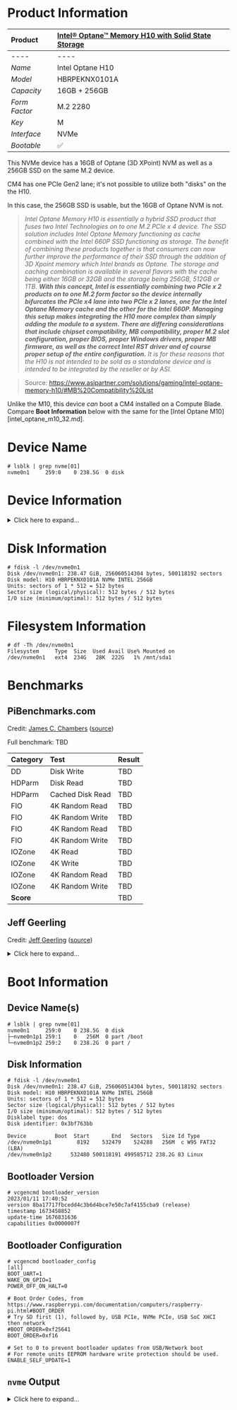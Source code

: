 # Product Information

| Product | [Intel® Optane™ Memory H10 with Solid State Storage](https://ark.intel.com/content/www/us/en/ark/products/189614/intel-optane-memory-h10-with-solid-state-storage-intel-optane-memory-16gb-intel-qlc-3d-nand-ssd-256gb-m-2-80mm-pcie-3-0.html) |
|:-|:-|
|----|----|
| *Name* | Intel Optane H10 |
| *Model* | HBRPEKNX0101A |
| *Capacity* | 16GB + 256GB |
| *Form Factor* | M.2 2280 |
| *Key* | M |
| *Interface* | NVMe |
| *Bootable* | :white_check_mark: |

This NVMe device has a 16GB of Optane (3D XPoint) NVM as well as a 256GB SSD on the same M.2 device. 

CM4 has one PCIe Gen2 lane; it's not possible to utilize both "disks" on the the H10. 

In this case, the 256GB SSD is usable, but the 16GB of Optane NVM is not.

> *Intel Optane Memory H10 is essentially a hybrid SSD product that fuses two Intel Technologies on to one M.2 PCIe x 4 device. The SSD solution includes Intel Optane Memory functioning as cache combined with the Intel 660P SSD functioning as storage. The benefit of combining these products together is that consumers can now further improve the performance of their SSD through the addition of 3D Xpoint memory which Intel brands as Optane. The storage and caching combination is available in several flavors with the cache being either 16GB or 32GB and the storage being 256GB, 512GB or 1TB. **With this concept, Intel is essentially combining two PCIe x 2 products on to one M.2 form factor so the device internally bifurcates the PCIe x4 lane into two PCIe x 2 lanes, one for the Intel Optane Memory cache and the other for the Intel 660P. Managing this setup makes integrating the H10 more complex than simply adding the module to a system. There are differing considerations that include chipset compatibility, MB compatibility, proper M.2 slot configuration, proper BIOS, proper Windows drivers, proper MB firmware, as well as the correct Intel RST driver and of course proper setup of the entire configuration.** It is for these reasons that the H10 is not intended to be sold as a standalone device and is intended to be integrated by the reseller or by ASI.*

> Source: https://www.asipartner.com/solutions/gaming/intel-optane-memory-h10/#MB%20Compatibility%20List

Unlike the M10, this device *can* boot a CM4 installed on a Compute Blade. Compare **Boot Information** below with the same for the [Intel Optane M10][intel_optane_m10_32.md].

# Device Name

```
# lsblk | grep nvme[01]
nvme0n1     259:0    0 238.5G  0 disk 
```

# Device Information

<details>
  <summary>Click here to expand...</summary>
  
  ```
  # lspci -vvv -s 01:00.0
  01:00.0 Non-Volatile memory controller: Intel Corporation Device 0975 (rev 03) (prog-if 02 [NVM Express])
    Subsystem: Intel Corporation Device 8410
    Control: I/O- Mem+ BusMaster+ SpecCycle- MemWINV- VGASnoop- ParErr- Stepping- SERR- FastB2B- DisINTx+
    Status: Cap+ 66MHz- UDF- FastB2B- ParErr- DEVSEL=fast >TAbort- <TAbort- <MAbort- >SERR- <PERR- INTx-
    Latency: 0
    Interrupt: pin A routed to IRQ 63
    Region 0: Memory at 600000000 (64-bit, non-prefetchable) [size=16K]
    Capabilities: [40] Power Management version 3
      Flags: PMEClk- DSI- D1- D2- AuxCurrent=0mA PME(D0-,D1-,D2-,D3hot-,D3cold-)
      Status: D0 NoSoftRst- PME-Enable- DSel=0 DScale=0 PME-
    Capabilities: [50] MSI: Enable- Count=1/8 Maskable+ 64bit+
      Address: 0000000000000000  Data: 0000
      Masking: 00000000  Pending: 00000000
    Capabilities: [70] Express (v2) Endpoint, MSI 00
      DevCap:	MaxPayload 128 bytes, PhantFunc 0, Latency L0s unlimited, L1 unlimited
        ExtTag- AttnBtn- AttnInd- PwrInd- RBE+ FLReset+ SlotPowerLimit 0.000W
      DevCtl:	CorrErr- NonFatalErr- FatalErr- UnsupReq-
        RlxdOrd+ ExtTag- PhantFunc- AuxPwr- NoSnoop- FLReset-
        MaxPayload 128 bytes, MaxReadReq 512 bytes
      DevSta:	CorrErr+ NonFatalErr- FatalErr- UnsupReq- AuxPwr+ TransPend-
      LnkCap:	Port #0, Speed 8GT/s, Width x2, ASPM L1, Exit Latency L1 <8us
        ClockPM+ Surprise- LLActRep- BwNot- ASPMOptComp+
      LnkCtl:	ASPM Disabled; RCB 64 bytes, Disabled- CommClk+
        ExtSynch- ClockPM- AutWidDis- BWInt- AutBWInt-
      LnkSta:	Speed 5GT/s (downgraded), Width x1 (downgraded)
        TrErr- Train- SlotClk+ DLActive- BWMgmt- ABWMgmt-
      DevCap2: Completion Timeout: Range ABCD, TimeoutDis+ NROPrPrP- LTR+
        10BitTagComp- 10BitTagReq- OBFF Not Supported, ExtFmt- EETLPPrefix-
        EmergencyPowerReduction Not Supported, EmergencyPowerReductionInit-
        FRS- TPHComp- ExtTPHComp-
        AtomicOpsCap: 32bit- 64bit- 128bitCAS-
      DevCtl2: Completion Timeout: 50us to 50ms, TimeoutDis- LTR+ OBFF Disabled,
        AtomicOpsCtl: ReqEn-
      LnkCap2: Supported Link Speeds: 2.5-8GT/s, Crosslink- Retimer- 2Retimers- DRS-
      LnkCtl2: Target Link Speed: 8GT/s, EnterCompliance- SpeedDis-
        Transmit Margin: Normal Operating Range, EnterModifiedCompliance- ComplianceSOS-
        Compliance De-emphasis: -6dB
      LnkSta2: Current De-emphasis Level: -3.5dB, EqualizationComplete- EqualizationPhase1-
        EqualizationPhase2- EqualizationPhase3- LinkEqualizationRequest-
        Retimer- 2Retimers- CrosslinkRes: unsupported
    Capabilities: [b0] MSI-X: Enable+ Count=16 Masked-
      Vector table: BAR=0 offset=00002000
      PBA: BAR=0 offset=00002100
    Capabilities: [100 v2] Advanced Error Reporting
      UESta:	DLP- SDES- TLP- FCP- CmpltTO- CmpltAbrt- UnxCmplt- RxOF- MalfTLP- ECRC- UnsupReq- ACSViol-
      UEMsk:	DLP- SDES- TLP- FCP- CmpltTO- CmpltAbrt- UnxCmplt- RxOF- MalfTLP- ECRC- UnsupReq- ACSViol-
      UESvrt:	DLP+ SDES+ TLP- FCP+ CmpltTO- CmpltAbrt- UnxCmplt- RxOF+ MalfTLP+ ECRC- UnsupReq- ACSViol-
      CESta:	RxErr- BadTLP- BadDLLP- Rollover- Timeout+ AdvNonFatalErr-
      CEMsk:	RxErr- BadTLP- BadDLLP- Rollover- Timeout- AdvNonFatalErr+
      AERCap:	First Error Pointer: 00, ECRCGenCap+ ECRCGenEn- ECRCChkCap+ ECRCChkEn-
        MultHdrRecCap- MultHdrRecEn- TLPPfxPres- HdrLogCap-
      HeaderLog: 00000000 00000000 00000000 00000000
    Capabilities: [158 v1] Secondary PCI Express
      LnkCtl3: LnkEquIntrruptEn- PerformEqu-
      LaneErrStat: 0
    Capabilities: [178 v1] Latency Tolerance Reporting
      Max snoop latency: 0ns
      Max no snoop latency: 0ns
    Capabilities: [180 v1] L1 PM Substates
      L1SubCap: PCI-PM_L1.2+ PCI-PM_L1.1+ ASPM_L1.2+ ASPM_L1.1+ L1_PM_Substates+
          PortCommonModeRestoreTime=100us PortTPowerOnTime=3100us
      L1SubCtl1: PCI-PM_L1.2- PCI-PM_L1.1- ASPM_L1.2- ASPM_L1.1-
          T_CommonMode=0us LTR1.2_Threshold=3145728ns
      L1SubCtl2: T_PwrOn=3100us
    Kernel driver in use: nvme
  ```
</details>

# Disk Information

```
# fdisk -l /dev/nvme0n1
Disk /dev/nvme0n1: 238.47 GiB, 256060514304 bytes, 500118192 sectors
Disk model: H10 HBRPEKNX0101A NVMe INTEL 256GB      
Units: sectors of 1 * 512 = 512 bytes
Sector size (logical/physical): 512 bytes / 512 bytes
I/O size (minimum/optimal): 512 bytes / 512 bytes
```

# Filesystem Information

```
# df -Th /dev/nvme0n1
Filesystem     Type  Size  Used Avail Use% Mounted on
/dev/nvme0n1   ext4  234G   28K  222G   1% /mnt/sda1
```
# Benchmarks

## PiBenchmarks.com

Credit: [James C. Chambers](https://jamesachambers.com/) ([source](https://raw.githubusercontent.com/TheRemote/PiBenchmarks/master/Storage.sh))

Full benchmark: TBD

| Category | Test | Result |
|:-|:-|:-|
| DD | Disk Write | TBD |
| HDParm | Disk Read | TBD |
| HDParm | Cached Disk Read | TBD |
| FIO | 4K Random Read | TBD |
| FIO | 4K Random Write | TBD |
| FIO | 4K Random Read | TBD |
| FIO | 4K Random Write | TBD |
| IOZone | 4K Read | TBD |
| IOZone | 4K Write | TBD |
| IOZone | 4K Random Read | TBD |
| IOZone | 4K Random Write | TBD |
| **Score** | | TBD |

## Jeff Geerling

Credit: [Jeff Geerling](https://www.jeffgeerling.com/) ([source](https://raw.githubusercontent.com/geerlingguy/pi-cluster/master/benchmarks/disk-benchmark.sh))

<details>
  <summary>Click here to expand...</summary>
  
  ```
  # DEVICE_UNDER_TEST=/dev/nvme0n1 ./disk-benchmark.sh

  Raspberry Pi disk benchmarks
  Running fio sequential read test...
  fio-rand-read-sequential: (g=0): rw=read, bs=(R) 1024KiB-1024KiB, (W) 1024KiB-1024KiB, (T) 1024KiB-1024KiB, ioengine=libaio, iodepth=64
  ...
  fio-3.25
  Starting 4 processes
  Jobs: 4 (f=4): [R(4)][36.4%][r=393MiB/s][r=392 IOPS][eta 00m:07s]
  Jobs: 4 (f=4): [R(4)][54.5%][r=390MiB/s][r=389 IOPS][eta 00m:05s] 
  Jobs: 4 (f=4): [R(4)][63.6%][r=393MiB/s][r=392 IOPS][eta 00m:04s]
  Jobs: 4 (f=4): [R(4)][72.7%][r=391MiB/s][r=390 IOPS][eta 00m:03s]
  Jobs: 4 (f=4): [R(4)][81.8%][r=393MiB/s][r=393 IOPS][eta 00m:02s]
  Jobs: 4 (f=4): [R(4)][90.9%][r=369MiB/s][r=368 IOPS][eta 00m:01s]
  Jobs: 4 (f=4): [R(4)][100.0%][r=384MiB/s][r=384 IOPS][eta 00m:00s]
  fio-rand-read-sequential: (groupid=0, jobs=4): err= 0: pid=609: Sun Feb 19 09:12:33 2023
    read: IOPS=391, BW=392MiB/s (411MB/s)(4011MiB/10243msec)
      slat (usec): min=149, max=49011, avg=9978.00, stdev=15363.86
      clat (msec): min=203, max=1160, avg=635.32, stdev=100.49
      lat (msec): min=238, max=1205, avg=645.30, stdev=102.01
      clat percentiles (msec):
      |  1.00th=[  326],  5.00th=[  472], 10.00th=[  523], 20.00th=[  625],
      | 30.00th=[  625], 40.00th=[  625], 50.00th=[  625], 60.00th=[  634],
      | 70.00th=[  667], 80.00th=[  676], 90.00th=[  676], 95.00th=[  751],
      | 99.00th=[ 1020], 99.50th=[ 1045], 99.90th=[ 1150], 99.95th=[ 1150],
      | 99.99th=[ 1167]
    bw (  KiB/s): min=129024, max=477184, per=95.89%, avg=384499.85, stdev=19064.28, samples=80
    iops        : min=  126, max=  466, avg=375.00, stdev=18.63, samples=80
    lat (msec)   : 250=0.17%, 500=7.75%, 750=87.09%, 1000=3.81%, 2000=1.17%
    cpu          : usr=0.13%, sys=4.21%, ctx=6788, majf=0, minf=65636
    IO depths    : 1=0.1%, 2=0.2%, 4=0.4%, 8=0.8%, 16=1.6%, 32=3.2%, >=64=93.7%
      submit    : 0=0.0%, 4=100.0%, 8=0.0%, 16=0.0%, 32=0.0%, 64=0.0%, >=64=0.0%
      complete  : 0=0.0%, 4=99.9%, 8=0.0%, 16=0.0%, 32=0.0%, 64=0.1%, >=64=0.0%
      issued rwts: total=4011,0,0,0 short=0,0,0,0 dropped=0,0,0,0
      latency   : target=0, window=0, percentile=100.00%, depth=64

  Run status group 0 (all jobs):
    READ: bw=392MiB/s (411MB/s), 392MiB/s-392MiB/s (411MB/s-411MB/s), io=4011MiB (4206MB), run=10243-10243msec

  Disk stats (read/write):
    nvme0n1: ios=31820/563, merge=0/16, ticks=9580809/134478, in_queue=9715599, util=99.31%

  Running iozone 1024K random read and write tests...
    Iozone: Performance Test of File I/O
            Version $Revision: 3.492 $
      Compiled for 64 bit mode.
      Build: linux-arm 

    Contributors:William Norcott, Don Capps, Isom Crawford, Kirby Collins
                Al Slater, Scott Rhine, Mike Wisner, Ken Goss
                Steve Landherr, Brad Smith, Mark Kelly, Dr. Alain CYR,
                Randy Dunlap, Mark Montague, Dan Million, Gavin Brebner,
                Jean-Marc Zucconi, Jeff Blomberg, Benny Halevy, Dave Boone,
                Erik Habbinga, Kris Strecker, Walter Wong, Joshua Root,
                Fabrice Bacchella, Zhenghua Xue, Qin Li, Darren Sawyer,
                Vangel Bojaxhi, Ben England, Vikentsi Lapa,
                Alexey Skidanov, Sudhir Kumar.

    Run began: Sun Feb 19 09:12:33 2023

    Include fsync in write timing
    O_DIRECT feature enabled
    Auto Mode
    File size set to 102400 kB
    Record Size 1024 kB
    Command line used: ./iozone -e -I -a -s 100M -r 1024k -i 0 -i 2 -f /mnt/sda1/iozone
    Output is in kBytes/sec
    Time Resolution = 0.000001 seconds.
    Processor cache size set to 1024 kBytes.
    Processor cache line size set to 32 bytes.
    File stride size set to 17 * record size.
                                                                random    random     bkwd    record    stride                                    
                kB  reclen    write  rewrite    read    reread    read     write     read   rewrite      read   fwrite frewrite    fread  freread
            102400    1024   340558   339409                     357029   342908                                                                

  iozone test complete.

  Running iozone 4K random read and write tests...
    Iozone: Performance Test of File I/O
            Version $Revision: 3.492 $
      Compiled for 64 bit mode.
      Build: linux-arm 

    Contributors:William Norcott, Don Capps, Isom Crawford, Kirby Collins
                Al Slater, Scott Rhine, Mike Wisner, Ken Goss
                Steve Landherr, Brad Smith, Mark Kelly, Dr. Alain CYR,
                Randy Dunlap, Mark Montague, Dan Million, Gavin Brebner,
                Jean-Marc Zucconi, Jeff Blomberg, Benny Halevy, Dave Boone,
                Erik Habbinga, Kris Strecker, Walter Wong, Joshua Root,
                Fabrice Bacchella, Zhenghua Xue, Qin Li, Darren Sawyer,
                Vangel Bojaxhi, Ben England, Vikentsi Lapa,
                Alexey Skidanov, Sudhir Kumar.

    Run began: Sun Feb 19 09:12:35 2023

    Include fsync in write timing
    O_DIRECT feature enabled
    Auto Mode
    File size set to 102400 kB
    Record Size 4 kB
    Command line used: ./iozone -e -I -a -s 100M -r 4k -i 0 -i 2 -f /mnt/sda1/iozone
    Output is in kBytes/sec
    Time Resolution = 0.000001 seconds.
    Processor cache size set to 1024 kBytes.
    Processor cache line size set to 32 bytes.
    File stride size set to 17 * record size.
                                                                random    random     bkwd    record    stride                                    
                kB  reclen    write  rewrite    read    reread    read     write     read   rewrite      read   fwrite frewrite    fread  freread
            102400       4    48232    75104                      44986    71600                                                                

  iozone test complete.

  Disk benchmark complete!
  ```
</details>

# Boot Information

## Device Name(s)

```
# lsblk | grep nvme[01]
nvme0n1     259:0    0 238.5G  0 disk 
├─nvme0n1p1 259:1    0   256M  0 part /boot
└─nvme0n1p2 259:2    0 238.2G  0 part /
```

## Disk Information

```
# fdisk -l /dev/nvme0n1
Disk /dev/nvme0n1: 238.47 GiB, 256060514304 bytes, 500118192 sectors
Disk model: H10 HBRPEKNX0101A NVMe INTEL 256GB      
Units: sectors of 1 * 512 = 512 bytes
Sector size (logical/physical): 512 bytes / 512 bytes
I/O size (minimum/optimal): 512 bytes / 512 bytes
Disklabel type: dos
Disk identifier: 0x3bf763bb

Device         Boot  Start       End   Sectors   Size Id Type
/dev/nvme0n1p1        8192    532479    524288   256M  c W95 FAT32 (LBA)
/dev/nvme0n1p2      532480 500118191 499585712 238.2G 83 Linux
```

## Bootloader Version

```
# vcgencmd bootloader_version
2023/01/11 17:40:52
version 8ba17717fbcedd4c3b6d4bce7e50c7af4155cba9 (release)
timestamp 1673458852
update-time 1676831636
capabilities 0x0000007f
```

## Bootloader Configuration

```
# vcgencmd bootloader_config
[all]
BOOT_UART=1
WAKE_ON_GPIO=1
POWER_OFF_ON_HALT=0

# Boot Order Codes, from https://www.raspberrypi.com/documentation/computers/raspberry-pi.html#BOOT_ORDER
# Try SD first (1), followed by, USB PCIe, NVMe PCIe, USB SoC XHCI then network
#BOOT_ORDER=0xf25641
BOOT_ORDER=0xf16

# Set to 0 to prevent bootloader updates from USB/Network boot
# For remote units EEPROM hardware write protection should be used.
ENABLE_SELF_UPDATE=1
```

## `nvme` Output

<details>
  <summary>Click here to expand...</summary>
    
  ```
  # nvme version
  nvme version 1.12
  ```

  ```
  # nvme list
  Node             SN                   Model                                    Namespace Usage                      Format           FW Rev  
  ---------------- -------------------- ---------------------------------------- --------- -------------------------- ---------------- --------
  /dev/nvme0n1     BTTE90320FNS256D-1   H10 HBRPEKNX0101A NVMe INTEL 256GB       1         256.06  GB / 256.06  GB    512   B +  0 B   7002    
  ```

  ```
  # nvme list-subsys
  nvme-subsys0 - NQN=nqn.2019-03.com.intel:nvm-subsystem-sn-btte90320fns256d-1
  \
  +- nvme0 pcie 0000:01:00.0 live 
  ```

  ```
  # nvme id-ctrl -H /dev/nvme0n1
  NVME Identify Controller:
  vid       : 0x8086
  ssvid     : 0x8086
  sn        : BTTE90320FNS256D-1  
  mn        : H10 HBRPEKNX0101A NVMe INTEL 256GB      
  fr        : 7002    
  rab       : 6
  ieee      : 5cd2e4
  cmic      : 0
    [3:3] : 0	ANA not supported
    [2:2] : 0	PCI
    [1:1] : 0	Single Controller
    [0:0] : 0	Single Port

  mdts      : 5
  cntlid    : 0x1
  ver       : 0x10300
  rtd3r     : 0x7a120
  rtd3e     : 0x1e8480
  oaes      : 0x200
  [14:14] : 0	Endurance Group Event Aggregate Log Page Change Notice Not Supported
  [13:13] : 0	LBA Status Information Notices Not Supported
  [12:12] : 0	Predictable Latency Event Aggregate Log Change Notices Not Supported
  [11:11] : 0	Asymmetric Namespace Access Change Notices Not Supported
    [9:9] : 0x1	Firmware Activation Notices Supported
    [8:8] : 0	Namespace Attribute Changed Event Not Supported

  ctratt    : 0x2
    [9:9] : 0	UUID List Not Supported
    [7:7] : 0	Namespace Granularity Not Supported
    [5:5] : 0	Predictable Latency Mode Not Supported
    [4:4] : 0	Endurance Groups Not Supported
    [3:3] : 0	Read Recovery Levels Not Supported
    [2:2] : 0	NVM Sets Not Supported
    [1:1] : 0x1	Non-Operational Power State Permissive Supported
    [0:0] : 0	128-bit Host Identifier Not Supported

  rrls      : 0
  cntrltype : 0
    [7:2] : 0	Reserved
    [1:0] : 0	Controller type not reported
  fguid     : 
  crdt1     : 0
  crdt2     : 0
  crdt3     : 0
  oacs      : 0x16
    [9:9] : 0	Get LBA Status Capability Not Supported
    [8:8] : 0	Doorbell Buffer Config Not Supported
    [7:7] : 0	Virtualization Management Not Supported
    [6:6] : 0	NVMe-MI Send and Receive Not Supported
    [5:5] : 0	Directives Not Supported
    [4:4] : 0x1	Device Self-test Supported
    [3:3] : 0	NS Management and Attachment Not Supported
    [2:2] : 0x1	FW Commit and Download Supported
    [1:1] : 0x1	Format NVM Supported
    [0:0] : 0	Security Send and Receive Not Supported

  acl       : 3
  aerl      : 7
  frmw      : 0x14
    [4:4] : 0x1	Firmware Activate Without Reset Supported
    [3:1] : 0x2	Number of Firmware Slots
    [0:0] : 0	Firmware Slot 1 Read/Write

  lpa       : 0xf
    [4:4] : 0	Persistent Event log Not Supported
    [3:3] : 0x1	Telemetry host/controller initiated log page Supported
    [2:2] : 0x1	Extended data for Get Log Page Supported
    [1:1] : 0x1	Command Effects Log Page Supported
    [0:0] : 0x1	SMART/Health Log Page per NS Supported

  elpe      : 255
  npss      : 4
  avscc     : 0
    [0:0] : 0	Admin Vendor Specific Commands uses Vendor Specific Format

  apsta     : 0x1
    [0:0] : 0x1	Autonomous Power State Transitions Supported

  wctemp    : 350
  cctemp    : 353
  mtfa      : 50
  hmpre     : 0
  hmmin     : 0
  tnvmcap   : 0
  unvmcap   : 0
  rpmbs     : 0
  [31:24]: 0	Access Size
  [23:16]: 0	Total Size
    [5:3] : 0	Authentication Method
    [2:0] : 0	Number of RPMB Units

  edstt     : 5
  dsto      : 1
  fwug      : 0
  kas       : 0
  hctma     : 0x1
    [0:0] : 0x1	Host Controlled Thermal Management Supported

  mntmt     : 303
  mxtmt     : 348
  sanicap   : 0x3
    [31:30] : 0	Additional media modification after sanitize operation completes successfully is not defined
    [29:29] : 0	No-Deallocate After Sanitize bit in Sanitize command Supported
      [2:2] : 0	Overwrite Sanitize Operation Not Supported
      [1:1] : 0x1	Block Erase Sanitize Operation Supported
      [0:0] : 0x1	Crypto Erase Sanitize Operation Supported

  hmminds   : 0
  hmmaxd    : 0
  nsetidmax : 0
  endgidmax : 0
  anatt     : 0
  anacap    : 0
    [7:7] : 0	Non-zero group ID Not Supported
    [6:6] : 0	Group ID does not change
    [4:4] : 0	ANA Change state Not Supported
    [3:3] : 0	ANA Persistent Loss state Not Supported
    [2:2] : 0	ANA Inaccessible state Not Supported
    [1:1] : 0	ANA Non-optimized state Not Supported
    [0:0] : 0	ANA Optimized state Not Supported

  anagrpmax : 0
  nanagrpid : 0
  pels      : 0
  sqes      : 0x66
    [7:4] : 0x6	Max SQ Entry Size (64)
    [3:0] : 0x6	Min SQ Entry Size (64)

  cqes      : 0x44
    [7:4] : 0x4	Max CQ Entry Size (16)
    [3:0] : 0x4	Min CQ Entry Size (16)

  maxcmd    : 0
  nn        : 1
  oncs      : 0x5f
    [7:7] : 0	Verify Not Supported
    [6:6] : 0x1	Timestamp Supported
    [5:5] : 0	Reservations Not Supported
    [4:4] : 0x1	Save and Select Supported
    [3:3] : 0x1	Write Zeroes Supported
    [2:2] : 0x1	Data Set Management Supported
    [1:1] : 0x1	Write Uncorrectable Supported
    [0:0] : 0x1	Compare Supported

  fuses     : 0
    [0:0] : 0	Fused Compare and Write Not Supported

  fna       : 0x4
    [2:2] : 0x1	Crypto Erase Supported as part of Secure Erase
    [1:1] : 0	Crypto Erase Applies to Single Namespace(s)
    [0:0] : 0	Format Applies to Single Namespace(s)

  vwc       : 0x1
    [2:1] : 0	Support for the NSID field set to FFFFFFFFh is not indicated
    [0:0] : 0x1	Volatile Write Cache Present

  awun      : 0
  awupf     : 0
  nvscc     : 0
    [0:0] : 0	NVM Vendor Specific Commands uses Vendor Specific Format

  nwpc      : 0
    [2:2] : 0	Permanent Write Protect Not Supported
    [1:1] : 0	Write Protect Until Power Supply Not Supported
    [0:0] : 0	No Write Protect and Write Protect Namespace Not Supported

  acwu      : 0
  sgls      : 0
  [1:0]  : 0	Scatter-Gather Lists Not Supported

  mnan      : 0
  subnqn    : nqn.2019-03.com.intel:nvm-subsystem-sn-btte90320fns256d-1
  ioccsz    : 0
  iorcsz    : 0
  icdoff    : 0
  ctrattr   : 0
    [0:0] : 0	Dynamic Controller Model

  msdbd     : 0
  ps    0 : mp:3.50W operational enlat:0 exlat:0 rrt:0 rrl:0
            rwt:0 rwl:0 idle_power:- active_power:-
  ps    1 : mp:2.70W operational enlat:0 exlat:0 rrt:1 rrl:1
            rwt:1 rwl:1 idle_power:- active_power:-
  ps    2 : mp:2.00W operational enlat:0 exlat:0 rrt:2 rrl:2
            rwt:2 rwl:2 idle_power:- active_power:-
  ps    3 : mp:0.0250W non-operational enlat:2000 exlat:5000 rrt:3 rrl:3
            rwt:3 rwl:3 idle_power:- active_power:-
  ps    4 : mp:0.0040W non-operational enlat:5000 exlat:9000 rrt:4 rrl:4
            rwt:4 rwl:4 idle_power:- active_power:-
  ```

  ```
  # nvme list-ns /dev/nvme0n1
  [   0]:0x1
  ```

  ```
  # nvme id-ns -H /dev/nvme0n1 --namespace-id=1
  NVME Identify Namespace 1:
  nsze    : 0x1dcf32b0
  ncap    : 0x1dcf32b0
  nuse    : 0x1dcf32b0
  nsfeat  : 0
    [4:4] : 0	NPWG, NPWA, NPDG, NPDA, and NOWS are Not Supported
    [2:2] : 0	Deallocated or Unwritten Logical Block error Not Supported
    [1:1] : 0	Namespace uses AWUN, AWUPF, and ACWU
    [0:0] : 0	Thin Provisioning Not Supported

  nlbaf   : 0
  flbas   : 0
    [4:4] : 0	Metadata Transferred in Separate Contiguous Buffer
    [3:0] : 0	Current LBA Format Selected

  mc      : 0
    [1:1] : 0	Metadata Pointer Not Supported
    [0:0] : 0	Metadata as Part of Extended Data LBA Not Supported

  dpc     : 0
    [4:4] : 0	Protection Information Transferred as Last 8 Bytes of Metadata Not Supported
    [3:3] : 0	Protection Information Transferred as First 8 Bytes of Metadata Not Supported
    [2:2] : 0	Protection Information Type 3 Not Supported
    [1:1] : 0	Protection Information Type 2 Not Supported
    [0:0] : 0	Protection Information Type 1 Not Supported

  dps     : 0
    [3:3] : 0	Protection Information is Transferred as Last 8 Bytes of Metadata
    [2:0] : 0	Protection Information Disabled

  nmic    : 0
    [0:0] : 0	Namespace Multipath Not Capable

  rescap  : 0
    [6:6] : 0	Exclusive Access - All Registrants Not Supported
    [5:5] : 0	Write Exclusive - All Registrants Not Supported
    [4:4] : 0	Exclusive Access - Registrants Only Not Supported
    [3:3] : 0	Write Exclusive - Registrants Only Not Supported
    [2:2] : 0	Exclusive Access Not Supported
    [1:1] : 0	Write Exclusive Not Supported
    [0:0] : 0	Persist Through Power Loss Not Supported

  fpi     : 0x80
    [7:7] : 0x1	Format Progress Indicator Supported
    [6:0] : 0	Format Progress Indicator (Remaining 0%)

  dlfeat  : 1
    [4:4] : 0	Guard Field of Deallocated Logical Blocks is set to 0xFFFF
    [3:3] : 0	Deallocate Bit in the Write Zeroes Command is Not Supported
    [2:0] : 0x1	Bytes Read From a Deallocated Logical Block and its Metadata are 0x00

  nawun   : 0
  nawupf  : 0
  nacwu   : 0
  nabsn   : 0
  nabo    : 0
  nabspf  : 0
  noiob   : 0
  nvmcap  : 0
  nsattr	: 0
  nvmsetid: 0
  anagrpid: 0
  endgid  : 0
  nguid   : 00000000000000000000000000000000
  eui64   : 5cd2e45391b0236a
  LBA Format  0 : Metadata Size: 0   bytes - Data Size: 512 bytes - Relative Performance: 0 Best (in use)
  ```
</details>